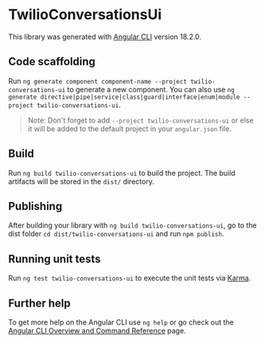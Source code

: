 # TwilioConversationsUi

This library was generated with [Angular CLI](https://github.com/angular/angular-cli) version 18.2.0.

## Code scaffolding

Run `ng generate component component-name --project twilio-conversations-ui` to generate a new component. You can also use `ng generate directive|pipe|service|class|guard|interface|enum|module --project twilio-conversations-ui`.
> Note: Don't forget to add `--project twilio-conversations-ui` or else it will be added to the default project in your `angular.json` file. 

## Build

Run `ng build twilio-conversations-ui` to build the project. The build artifacts will be stored in the `dist/` directory.

## Publishing

After building your library with `ng build twilio-conversations-ui`, go to the dist folder `cd dist/twilio-conversations-ui` and run `npm publish`.

## Running unit tests

Run `ng test twilio-conversations-ui` to execute the unit tests via [Karma](https://karma-runner.github.io).

## Further help

To get more help on the Angular CLI use `ng help` or go check out the [Angular CLI Overview and Command Reference](https://angular.dev/tools/cli) page.
